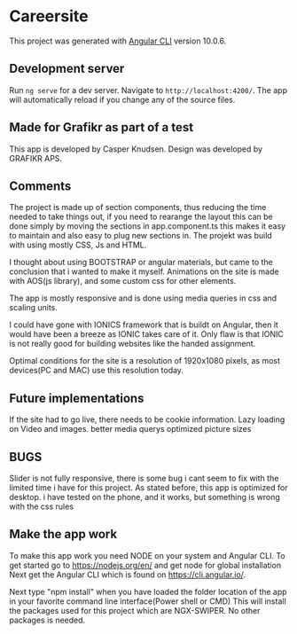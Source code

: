 # Careersite

This project was generated with [Angular CLI](https://github.com/angular/angular-cli) version 10.0.6.

## Development server

Run `ng serve` for a dev server. Navigate to `http://localhost:4200/`. The app will automatically reload if you change any of the source files.

## Made for Grafikr as part of a test

This app is developed by Casper Knudsen. Design was developed by GRAFIKR APS.


## Comments
The project is made up of section components, thus reducing the time needed to take things out, if you need to rearange the layout this can be done simply by
moving the sections in app.component.ts this makes it easy to maintain and also easy to plug new sections in. The projekt was build with using mostly CSS, Js and HTML.

I thought about using BOOTSTRAP or angular materials, but came to the conclusion that i wanted to make it myself. Animations on the site is made with AOS(js library), and some custom css for other elements. 

The app is mostly responsive and is done using media queries in css and scaling units. 

I could have gone with IONICS framework that is buildt on Angular, then it would have been a breeze as IONIC takes care of it. Only flaw is that IONIC is not really good for building websites like the handed assignment.

Optimal conditions for the site is a resolution of 1920x1080 pixels, as most devices(PC and MAC) use this resolution today. 

## Future implementations

If the site had to go live, there needs to be cookie information.
Lazy loading on Video and images.
better media querys
optimized picture sizes

## BUGS
Slider is not fully responsive, there is some bug i cant seem to fix with the limited time i have for this project. As stated before, this app is optimized for desktop. i have tested on the phone, and it works, but something is wrong with the css rules



## Make the app work

To make this app work you need NODE on your system and Angular CLI. To get started go to https://nodejs.org/en/ and get node for global installation
Next get the Angular CLI which is found on https://cli.angular.io/.

Next type "npm install" when you have loaded the folder location of the app in your favorite command line interface(Power shell or CMD) This will install the
packages used for this project which are NGX-SWIPER. No other packages is needed. 